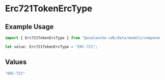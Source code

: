 # Erc721TokenErcType

## Example Usage

```typescript
import { Erc721TokenErcType } from "@avalanche-sdk/data/models/components";

let value: Erc721TokenErcType = "ERC-721";
```

## Values

```typescript
"ERC-721"
```